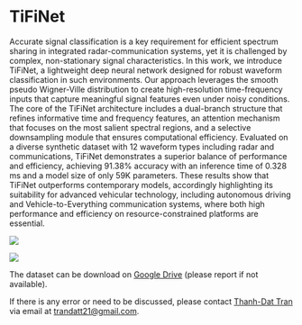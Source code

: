 # TiFiNet
Accurate signal classification is a key requirement for efficient spectrum sharing in integrated radar-communication systems, yet it is challenged by complex, non-stationary signal characteristics. In this work, we introduce TiFiNet, a lightweight deep neural network designed for robust waveform classification in such environments. Our approach leverages the smooth pseudo Wigner-Ville distribution to create high-resolution time-frequency inputs that capture meaningful signal features even under noisy conditions. The core of the TiFiNet architecture includes a dual-branch structure that refines informative time and frequency features, an attention mechanism that focuses on the most salient spectral regions, and a selective downsampling module that ensures computational efficiency. Evaluated on a diverse synthetic dataset with $12$ waveform types including radar and communications, TiFiNet demonstrates a superior balance of performance and efficiency, achieving $91.38\%$ accuracy with an inference time of $0.328$ ms and a model size of only $59$K parameters. These results show that     TiFiNet outperforms contemporary models, accordingly highlighting its suitability for advanced vehicular technology, including autonomous driving and Vehicle-to-Everything communication systems, where both high performance and efficiency on resource-constrained platforms are essential.

![](https://github.com/DatChanThanh/TiFiNet/blob/915d06ddb2614dbd01d5f436059c414d7ee43b6a/ISAC_system.png)

![](https://github.com/DatChanThanh/TiFiNet/blob/c67d23808aa366ea217d679c75a1f493b4c40dfd/architecture.png)

The dataset can be download on [Google Drive](https://drive.google.com/drive/u/1/folders/14DWPcBVMQ7CrNo13gEoDppv6Rn0Ze0c3) (please report if not available).

If there is any error or need to be discussed, please contact [Thanh-Dat Tran](https://github.com/DatChanThanh) via email at [trandatt21@gmail.com](trandatt21@gmail.com).
